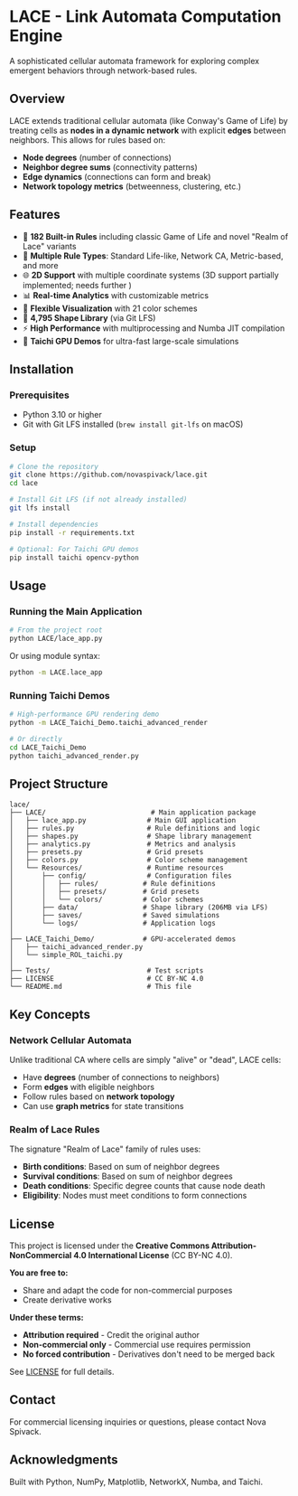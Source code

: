 # LACE - Link Automata Computation Engine

A sophisticated cellular automata framework for exploring complex emergent behaviors through network-based rules.

## Overview

LACE extends traditional cellular automata (like Conway's Game of Life) by treating cells as **nodes in a dynamic network** with explicit **edges** between neighbors. This allows for rules based on:

- **Node degrees** (number of connections)
- **Neighbor degree sums** (connectivity patterns)
- **Edge dynamics** (connections can form and break)
- **Network topology metrics** (betweenness, clustering, etc.)

## Features

- 🎨 **182 Built-in Rules** including classic Game of Life and novel "Realm of Lace" variants
- 🎯 **Multiple Rule Types**: Standard Life-like, Network CA, Metric-based, and more
- 🌐 **2D Support** with multiple coordinate systems (3D support partially implemented; needs further )
- 📊 **Real-time Analytics** with customizable metrics
- 🎨 **Flexible Visualization** with 21 color schemes
- 💾 **4,795 Shape Library** (via Git LFS)
- ⚡ **High Performance** with multiprocessing and Numba JIT compilation
- 🚀 **Taichi GPU Demos** for ultra-fast large-scale simulations

## Installation

### Prerequisites

- Python 3.10 or higher
- Git with Git LFS installed (`brew install git-lfs` on macOS)

### Setup

```bash
# Clone the repository
git clone https://github.com/novaspivack/lace.git
cd lace

# Install Git LFS (if not already installed)
git lfs install

# Install dependencies
pip install -r requirements.txt

# Optional: For Taichi GPU demos
pip install taichi opencv-python
```

## Usage

### Running the Main Application

```bash
# From the project root
python LACE/lace_app.py
```

Or using module syntax:
```bash
python -m LACE.lace_app
```

### Running Taichi Demos

```bash
# High-performance GPU rendering demo
python -m LACE_Taichi_Demo.taichi_advanced_render

# Or directly
cd LACE_Taichi_Demo
python taichi_advanced_render.py
```

## Project Structure

```
lace/
├── LACE/                          # Main application package
│   ├── lace_app.py               # Main GUI application
│   ├── rules.py                  # Rule definitions and logic
│   ├── shapes.py                 # Shape library management
│   ├── analytics.py              # Metrics and analysis
│   ├── presets.py                # Grid presets
│   ├── colors.py                 # Color scheme management
│   └── Resources/                # Runtime resources
│       ├── config/               # Configuration files
│       │   ├── rules/           # Rule definitions
│       │   ├── presets/         # Grid presets
│       │   └── colors/          # Color schemes
│       ├── data/                # Shape library (206MB via LFS)
│       ├── saves/               # Saved simulations
│       └── logs/                # Application logs
│
├── LACE_Taichi_Demo/            # GPU-accelerated demos
│   ├── taichi_advanced_render.py
│   └── simple_ROL_taichi.py
│
├── Tests/                        # Test scripts
├── LICENSE                       # CC BY-NC 4.0
└── README.md                     # This file
```

## Key Concepts

### Network Cellular Automata

Unlike traditional CA where cells are simply "alive" or "dead", LACE cells:
- Have **degrees** (number of connections to neighbors)
- Form **edges** with eligible neighbors
- Follow rules based on **network topology**
- Can use **graph metrics** for state transitions

### Realm of Lace Rules

The signature "Realm of Lace" family of rules uses:
- **Birth conditions**: Based on sum of neighbor degrees
- **Survival conditions**: Based on sum of neighbor degrees  
- **Death conditions**: Specific degree counts that cause node death
- **Eligibility**: Nodes must meet conditions to form connections

## License

This project is licensed under the **Creative Commons Attribution-NonCommercial 4.0 International License** (CC BY-NC 4.0).

**You are free to:**
- Share and adapt the code for non-commercial purposes
- Create derivative works

**Under these terms:**
- **Attribution required** - Credit the original author
- **Non-commercial only** - Commercial use requires permission
- **No forced contribution** - Derivatives don't need to be merged back

See [LICENSE](LICENSE) for full details.

## Contact

For commercial licensing inquiries or questions, please contact Nova Spivack.

## Acknowledgments

Built with Python, NumPy, Matplotlib, NetworkX, Numba, and Taichi.

